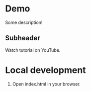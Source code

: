 # Demo

Some description!

## Subheader

Watch tutorial on YouTube.

# Local development

1. Open index.html in your browser.